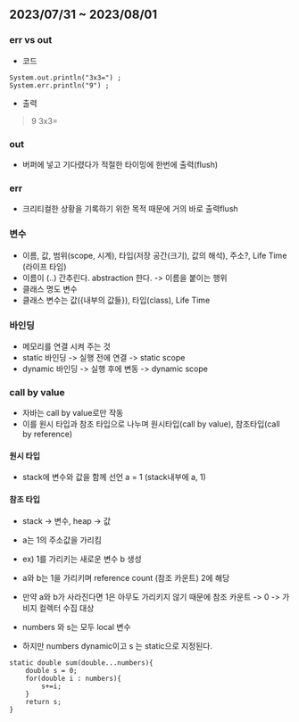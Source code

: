 ## 2023/07/31 ~ 2023/08/01
### err vs out
* 코드
```
System.out.println("3x3=") ;
System.err.println("9") ;
```
* 출력
> 9
> 3x3=

### out 
* 버퍼에 넣고 기다렸다가 적절한 타이밍에 한번에 출력(flush)
### err
* 크리티컬한 상황을 기록하기 위한 목적 때문에 거의 바로 출력flush

### 변수
* 이름, 값, 범위(scope, 시계), 타입(저장 공간(크기), 값의 해석), 주소?, Life Time (라이프 타임) 
* 이름이 (..) 간추린다. abstraction 한다. -> 이름을 붙이는 행위
* 클래스 명도 변수
* 클래스 변수는 값({내부의 값들}), 타입(class), Life Time

### 바인딩 
* 메모리를 연결 시켜 주는 것
* static 바인딩 -> 실행 전에 연결 -> static scope
* dynamic 바인딩 -> 실행 후에 변동 -> dynamic scope
### call by value
* 자바는 call by value로만 작동
* 이를 원시 타입과 참조 타입으로 나누며 원시타입(call by value), 참조타입(call by reference)
#### 원시 타입
* stack에 변수와 값을 함께 선언 a = 1
(stack내부에 a, 1)
#### 참조 타입
* stack -> 변수, heap -> 값
* a는 1의 주소값을 가리킴
* ex) 1를 가리키는 새로운 변수 b 생성 
* a와 b는 1을 가리키며 reference count (참조 카운트) 2에 해당
* 만약 a와 b가 사라진다면 1은 아무도 가리키지 않기 때문에 참조 카운트 -> 0 -> 가비지 컬렉터 수집 대상

* numbers 와 s는 모두 local 변수
* 하지만 numbers dynamic이고 s 는 static으로 지정된다.
```
static double sum(double...numbers){
    double s = 0;
    for(double i : numbers){
        s+=i;
    }
    return s;
}
```
